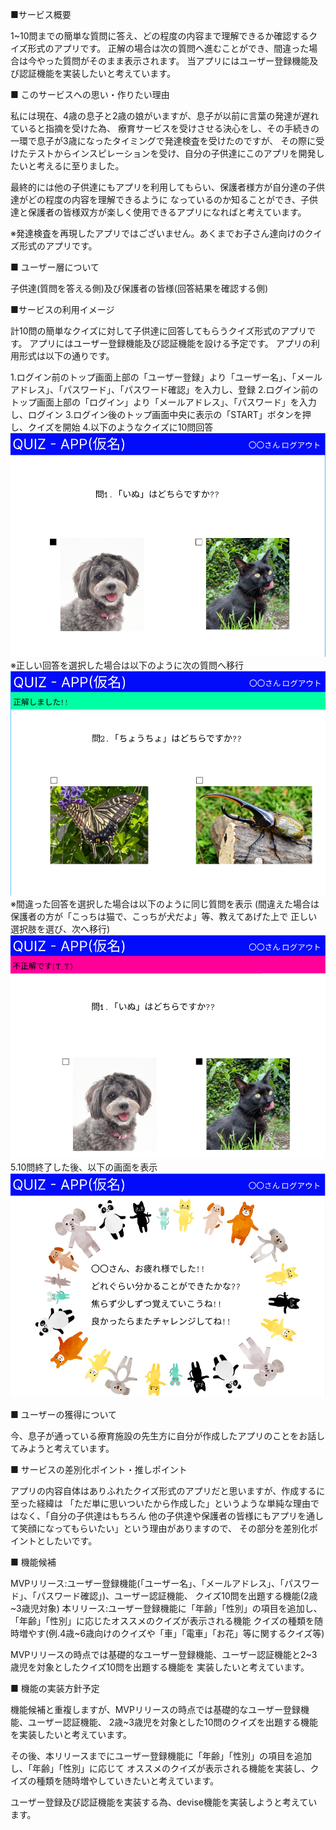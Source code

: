 ■サービス概要

1~10問までの簡単な質問に答え、どの程度の内容まで理解できるか確認するクイズ形式のアプリです。
正解の場合は次の質問へ進むことができ、間違った場合は今やった質問がそのまま表示されます。
当アプリにはユーザー登録機能及び認証機能を実装したいと考えています。

■ このサービスへの思い・作りたい理由

私には現在、4歳の息子と2歳の娘がいますが、息子が以前に言葉の発達が遅れていると指摘を受けた為、
療育サービスを受けさせる決心をし、その手続きの一環で息子が3歳になったタイミングで発達検査を受けたのですが、
その際に受けたテストからインスピレーションを受け、自分の子供達にこのアプリを開発したいと考えるに至りました。

最終的には他の子供達にもアプリを利用してもらい、保護者様方が自分達の子供達がどの程度の内容を理解できるように
なっているのか知ることができ、子供達と保護者の皆様双方が楽しく使用できるアプリになればと考えています。

※発達検査を再現したアプリではございません。あくまでお子さん達向けのクイズ形式のアプリです。

■ ユーザー層について

子供達(質問を答える側)及び保護者の皆様(回答結果を確認する側)

■サービスの利用イメージ

計10問の簡単なクイズに対して子供達に回答してもらうクイズ形式のアプリです。
アプリにはユーザー登録機能及び認証機能を設ける予定です。
アプリの利用形式は以下の通りです。

1.ログイン前のトップ画面上部の「ユーザー登録」より「ユーザー名」、「メールアドレス」、「パスワード」、「パスワード確認」を入力し、登録
2.ログイン前のトップ画面上部の「ログイン」より「メールアドレス」、「パスワード」を入力し、ログイン
3.ログイン後のトップ画面中央に表示の「START」ボタンを押し、クイズを開始
4.以下のようなクイズに10問回答
![alt text](クイズ画面(仮)1-4.png)
※正しい回答を選択した場合は以下のように次の質問へ移行
![alt text](クイズ画面(仮)2.png)
※間違った回答を選択した場合は以下のように同じ質問を表示
(間違えた場合は保護者の方が「こっちは猫で、こっちが犬だよ」等、教えてあげた上で
正しい選択肢を選び、次へ移行)
![alt text](クイズ画面(仮)3.png)
5.10問終了した後、以下の画面を表示
![alt text](クイズ終了画面.png)

■ ユーザーの獲得について

今、息子が通っている療育施設の先生方に自分が作成したアプリのことをお話してみようと考えています。

■ サービスの差別化ポイント・推しポイント

アプリの内容自体はありふれたクイズ形式のアプリだと思いますが、作成するに至った経緯は
「ただ単に思いついたから作成した」というような単純な理由ではなく、「自分の子供達はもちろん
他の子供達や保護者の皆様にもアプリを通して笑顔になってもらいたい」という理由がありますので、
その部分を差別化ポイントとしたいです。

■ 機能候補

MVPリリース:ユーザー登録機能(「ユーザー名」、「メールアドレス」、「パスワード」、「パスワード確認」)、ユーザー認証機能、
           クイズ10問を出題する機能(2歳~3歳児対象)
本リリース:ユーザー登録機能に「年齢」「性別」の項目を追加し、「年齢」「性別」に応じたオススメのクイズが表示される機能
          クイズの種類を随時増やす(例.4歳~6歳向けのクイズや「車」「電車」「お花」等に関するクイズ等)

MVPリリースの時点では基礎的なユーザー登録機能、ユーザー認証機能と2~3歳児を対象としたクイズ10問を出題する機能を
実装したいと考えています。

■ 機能の実装方針予定

機能候補と重複しますが、MVPリリースの時点では基礎的なユーザー登録機能、ユーザー認証機能、
2歳~3歳児を対象とした10問のクイズを出題する機能を実装したいと考えています。

その後、本リリースまでにユーザー登録機能に「年齢」「性別」の項目を追加し、「年齢」「性別」に応じて
オススメのクイズが表示される機能を実装し、クイズの種類を随時増やしていきたいと考えています。

ユーザー登録及び認証機能を実装する為、devise機能を実装しようと考えています。